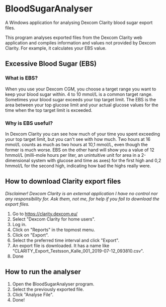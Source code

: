 # BloodSugarAnalyser
A Windows application for analysing Dexcom Clarity blood sugar export files.

This program analyses exported files from the Dexcom Clarity web application and compiles information and values not provided by Dexcom Clarity. For example, it calculates your EBS value.

## Excessive Blood Sugar (EBS)
### What is EBS?
When you use your Dexcom CGM, you choose a target range you want to keep your blood sugar within. 4 to 10 mmol/L is a common target range. Sometimes your blood sugar exceeds your top target limit. The EBS is the area between your top glucose limit and your actual glucose values for the time when the top target limit is exceeded.

### Why is EBS useful?
In Dexcom Clarity you can see how much of your time you spent exceeding your top target limit, but you can't see with how much. Two hours at 16 mmol/L counts as much as two hours at 10,1 mmol/L, even though the former is much worse. EBS on the other hand will show you a value of 12 hmmol/L (milli-mole hours per liter, an unintuitive unit for area in a 2-dimensional system with glucose and time as axes) for the first high and 0,2 hmmol/L for the second high, indicating how bad the highs really were.

## How to download Clarity export files
*Disclaimer! Dexcom Clarity is an external application I have no control nor any responsibility for. Ask them, not me, for help if you fail to download the export files.*
1. Go to https://clarity.dexcom.eu/
2. Select "Dexcom Clarity for home users".
3. Log in.
4. Click on "Reports" in the topmost menu.
5. Click on "Export".
6. Select the preferred time interval and click "Export".
7. An export file is downloaded. It has a name like "CLARITY_Export_Testsson_Kalle_001_2019-07-12_093810.csv".
8. Done

## How to run the analyser
1. Open the BloodSugarAnalyser program.
2. Select the previously exported file.
3. Click "Analyse File".
4. Done!
